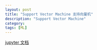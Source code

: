 ```yaml
---
layout: post
title: "Support Vector Machine 支持向量机"
description: "Support Vector Machine"
category: 
tags: [ML]
---
```


[jupyter 文档](http://nbviewer.jupyter.org/github/Ringares/Ringares.github.io/blob/master/JupyterNotes/SVM%20支持向量机.ipynb)



